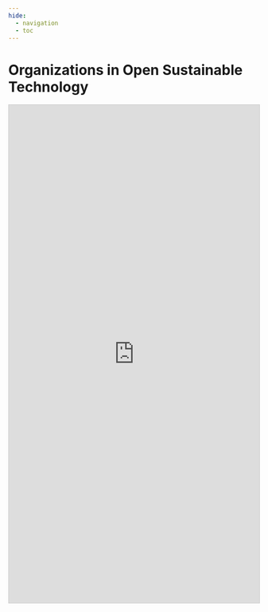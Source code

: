 ```yaml
---
hide:
  - navigation
  - toc
---
```


<!--lint ignore awesome-toc awesome-contributing awesome-badge -->
# Organizations in Open Sustainable Technology


<iframe class="airtable-embed" src="https://airtable.com/embed/shrBuNq6VkQQDzB36?backgroundColor=transparent" frameborder="0" onmousewheel="" width="100%" height="1000px" style="background: transparent; border: 1px solid #ccc;"></iframe>

